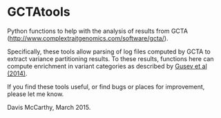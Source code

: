 # GCTAtools
Python functions to help with the analysis of results from GCTA (http://www.complextraitgenomics.com/software/gcta/).

Specifically, these tools allow parsing of log files computed by GCTA to extract variance partitioning results. To these results, functions here can compute enrichment in variant categories as described by [Gusev et al (2014)](http://www.sciencedirect.com/science/article/pii/S0002929714004261). 

If you find these tools useful, or find bugs or places for improvement, please let me know.

Davis McCarthy, March 2015.
